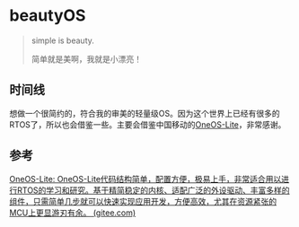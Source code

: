 # beautyOS
> simple is beauty.
>
> 简单就是美啊，我就是小漂亮！

## 时间线

想做一个很简约的，符合我的审美的轻量级OS。因为这个世界上已经有很多的RTOS了，所以也会借鉴一些。主要会借鉴中国移动的[OneOS-Lite](https://gitee.com/cmcc-oneos/OneOS-Lite)，非常感谢。









## 参考

[OneOS-Lite: OneOS-Lite代码结构简单，配置方便，极易上手，非常适合用以进行RTOS的学习和研究。基于精简稳定的内核、适配广泛的外设驱动、丰富多样的组件，只需简单几步就可以快速实现应用开发，方便高效，尤其在资源紧张的MCU上更显游刃有余。 (gitee.com)](https://gitee.com/cmcc-oneos/OneOS-Lite)